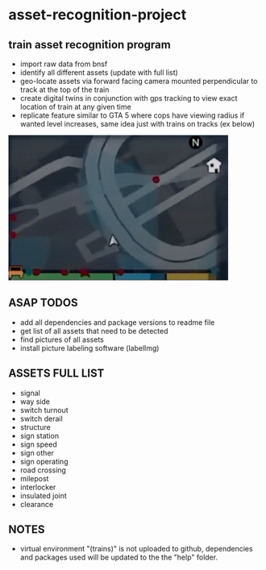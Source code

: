 # asset-recognition-project

## train asset recognition program


- import raw data from bnsf
- identify all different assets (update with full list)
- geo-locate assets via forward facing camera mounted perpendicular to track at the top of the train
- create digital twins in conjunction with gps tracking to view exact location of train at any given time
- replicate feature similar to GTA 5 where cops have viewing radius if wanted level increases, same idea just with trains on tracks (ex below)

![gta wanted minimap and cops location with sector](data/workspace/images/readme/gta%20wanted.png)


## ASAP TODOS

- add all dependencies and package versions to readme file
- get list of all assets that need to be detected
- find pictures of all assets
- install picture labeling software (labellmg)

## ASSETS FULL LIST

- signal
- way side
- switch turnout
- switch derail
- structure
- sign station
- sign speed
- sign other
- sign operating
- road crossing
- milepost
- interlocker
- insulated joint
- clearance

## NOTES

- virtual environment "(trains)" is not uploaded to github, dependencies and packages used will be updated to the the "help" folder.